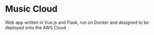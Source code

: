 # Music Cloud
Web app written in Vue.js and Flask, run on Docker and designed to be deployed onto the AWS Cloud
